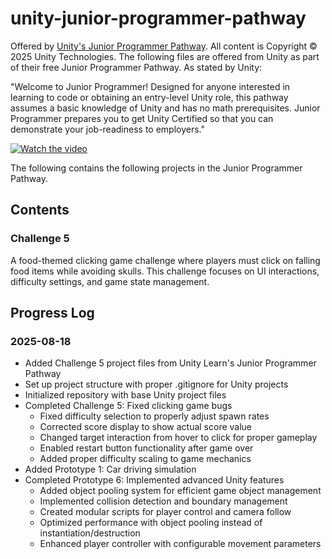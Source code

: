 # unity-junior-programmer-pathway

Offered by [Unity's Junior Programmer Pathway](https://learn.unity.com/pathway/junior-programmer). All content is Copyright © 2025 Unity Technologies. The following files are offered from Unity as part of their free Junior Programmer Pathway. As stated by Unity:

"Welcome to Junior Programmer! Designed for anyone interested in learning to code or obtaining an entry-level Unity role, this pathway assumes a basic knowledge of Unity and has no math prerequisites. Junior Programmer prepares you to get Unity Certified so that you can demonstrate your job-readiness to employers."

[![Watch the video](https://img.youtube.com/vi/IKXY7uTB_Fs/hqdefault.jpg)](https://www.youtube.com/watch?v=IKXY7uTB_Fs "Play on YouTube")

The following contains the following projects in the Junior Programmer Pathway.

## Contents

### Challenge 5
A food-themed clicking game challenge where players must click on falling food items while avoiding skulls. This challenge focuses on UI interactions, difficulty settings, and game state management.

## Progress Log

### 2025-08-18
- Added Challenge 5 project files from Unity Learn's Junior Programmer Pathway
- Set up project structure with proper .gitignore for Unity projects
- Initialized repository with base Unity project files
- Completed Challenge 5: Fixed clicking game bugs
  - Fixed difficulty selection to properly adjust spawn rates
  - Corrected score display to show actual score value
  - Changed target interaction from hover to click for proper gameplay
  - Enabled restart button functionality after game over
  - Added proper difficulty scaling to game mechanics
- Added Prototype 1: Car driving simulation
- Completed Prototype 6: Implemented advanced Unity features
  - Added object pooling system for efficient game object management
  - Implemented collision detection and boundary management
  - Created modular scripts for player control and camera follow
  - Optimized performance with object pooling instead of instantiation/destruction
  - Enhanced player controller with configurable movement parameters
